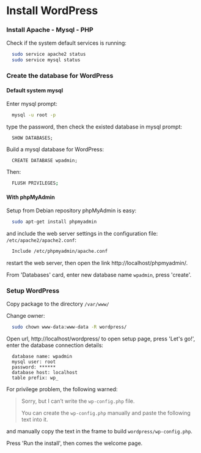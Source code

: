 # Install WordPress

### Install Apache - Mysql - PHP

Check if the system default services is running:
```bash
  sudo service apache2 status
  sudo service mysql status
```
### Create the database for WordPress

#### Default system mysql

Enter mysql prompt:
```bash
  mysql -u root -p
```
type the password, then check the existed database in mysql prompt:
```
  SHOW DATABASES;
```
Build a mysql database for WordPress:
```
  CREATE DATABASE wpadmin;
```
Then:
```bash
  FLUSH PRIVILEGES;
```
#### With phpMyAdmin

Setup from Debian repository phpMyAdmin is easy:
```bash
  sudo apt-get install phpmyadmin
```
and include the web server settings in the configuration file: ``/etc/apache2/apache2.conf``:
```bash
  Include /etc/phpmyadmin/apache.conf
```
restart the web server, then open the link http://localhost/phpmyadmin/.

From 'Databases' card, enter new database name ``wpadmin``, press 'create'.

### Setup WordPress

Copy package to the directory `/var/www/`

Change owner:
```bash 
  sudo chown www-data:www-data -R wordpress/
```
Open url, http://localhost/wordpress/ to open setup page, press 'Let's go!', enter the database connection details:
```  
  database name: wpadmin
  mysql user: root
  password: ******
  database host: localhost
  table prefix: wp_
```
For privilege problem, the following warned:

>  Sorry, but I can’t write the ``wp-config.php`` file.
>
>  You can create the ``wp-config.php`` manually and paste the following text into it.

and manually copy the text in the frame to build ``wordpress/wp-config.php``.

Press 'Run the install', then comes the welcome page.




